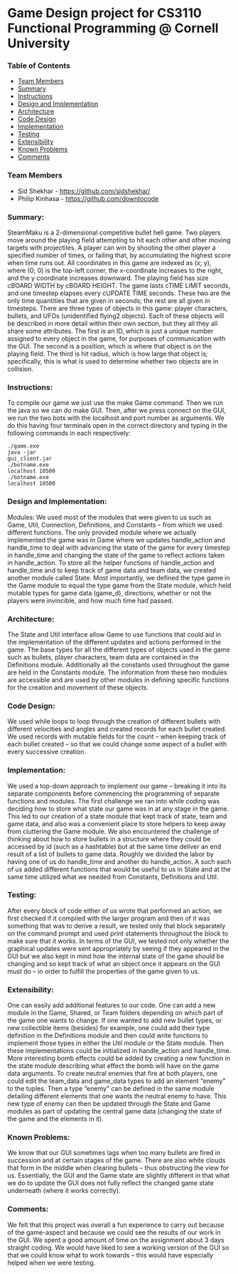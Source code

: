 Game Design project for CS3110 Functional Programming @ Cornell University
=========
### Table of Contents

* [Team Members](#team-members)
* [Summary](#summary)
* [Instructions](#instructions)
* [Design and Implementation](#design-and-implementation)
* [Architecture](#architecture)
* [Code Design](#code-design)
* [Implementation](#implementation)
* [Testing](#testing)
* [Extensibility](#extensibility)
* [Known Problems](#known-problems)
* [Comments](#comments)

### <a name="team-members"></a>Team Members
* Sid Shekhar - https://github.com/sidshekhar/
* Philip Kinhasa - https://github.com/downtocode

### <a name="summary"></a> Summary:

SteamMaku is a 2-dimensional competitive bullet hell game. Two players move around
the playing field attempting to hit each other and other moving targets with projectiles. A
player can win by shooting the other player a specified number of times, or failing that, by
accumulating the highest score when time runs out.
All coordinates in this game are indexed as (x; y), where (0; 0) is the top-left corner, the
x-coordinate increases to the right, and the y coordinate increases downward. The playing
field has size cBOARD WIDTH by cBOARD HEIGHT.
The game lasts cTIME LIMIT seconds, and one timestep elapses every cUPDATE TIME
seconds. These two are the only time quantities that are given in seconds; the rest are all
given in timesteps.
There are three types of objects in this game: player characters, bullets, and UFOs (unidentified
flying2 objects). Each of these objects will be described in more detail within their
own section, but they all they all share some attributes. The first is an ID, which is just a
unique number assigned to every object in the game, for purposes of communication with
the GUI. The second is a position, which is where that object is on the playing field. The
third is hit radius, which is how large that object is; specifically, this is what is used to
determine whether two objects are in collision.

### <a name="instructions"></a> Instructions:
To compile our game we just use the make Game command. Then we run the java so we can do make GUI. Then, after we press connect on the GUI, we run the two bots with the localhost and port number as arguments. We do this having four terminals open in the correct directory and typing in the following commands in each respectively:  
```
./game.exe  
java -jar  
gui_client.jar  
./botname.exe  
localhost 10500  
./botname.exe  
localhost 10500 
```

### <a name="design-and-implementation"></a> Design and Implementation:
Modules: We used most of the modules that were given to us such as Game, Util, Connection, Definitions, and Constants – from which we used different functions. The only provided module where we actually implemented the game was in Game where we updates handle_action and handle_time to deal with advancing the state of the game for every timestep in handle_time and changing the state of the game to reflect actions taken in handle_action. To store all the helper functions of handle_action and handle_time and to keep track of game data and team data, we created another module called State. Most importantly, we defined the type game in the Game module to equal the type game from the State module, which held mutable types for game data (game_d), directions, whether or not the players were invincible, and how much time had passed.

### <a name="architecture"></a> Architecture:
The State and Util interface allow Game to use functions that could aid in the implementation of the different updates and actions performed in the game. The base types for all the different types of objects used in the game such as bullets, player characters, team data are contained in the Definitions module. Additionally all the constants used throughout the game are held in the Constants module. The information from these two modules are accessible and are used by other modules in defining specific functions for the creation and movement of these objects.

### <a name="code-design"></a> Code Design: 
We used while loops to loop through the creation of different bullets with different velocities and angles and created records for each bullet created. We used records with mutable fields for the count – when keeping track of each bullet created – so that we could change some aspect of a bullet with every successive creation.

### <a name="implementation"></a> Implementation:
We used a top-down approach to implement our game – breaking it into its separate components before commencing the programming of separate functions and modules. The first challenge we ran into while coding was deciding how to store what state our game was in at any stage in the game. This led to our creation of a state module that kept track of state, team and game data, and also was a convenient place to store helpers to keep away from cluttering the Game module. We also encountered the challenge of thinking about how to store bullets in a structure where they could be accessed by id (such as a hashtable) but at the same time deliver an end result of a list of bullets to game data. Roughly we divided the labor by having one of us do handle_time and another do handle_action. A such each
of us added different functions that would be useful to us in State and at the same time utilized what we needed from Constants, Definitions and Util.

### <a name="testing"></a> Testing:
After every block of code either of us wrote that performed an action, we first checked if it compiled with the larger program and then of it was something that was to derive a result, we tested only that block separately on the command prompt and used print statements throughout the block to make sure that it works. In terms of the GUI, we tested not only whether the graphical updates were sent appropriately by seeing if they appeared in the GUI but we also kept in mind how the internal state of the game should be changing and so kept track of what an object once it appears on the GUI must do – in order to fulfill the properties of the game given to us.

### <a name="extensibility"></a> Extensibility:
One can easily add additional features to our code. One can add a new module in the Game, Shared, or Team folders depending on which part of the game one wants to change. If one wanted to add new bullet types, or new collectible items (besides) for example, one could add their type definition in the Definitions module and then could write functions to implement those types in either the Util module or the State module. Then these implementations could be initialized in handle_action and handle_time. More interesting bomb effects could be added by creating a new function in the state module describing what effect the bomb will have on the game data arguments.
To create neutral enemies that fire at both players, one could edit the team_data and game_data types to add an element “enemy” to the tuples. Then a type “enemy” can be defined in the same module detailing different elements that one wants the neutral enemy to have. This new type of enemy can then be updated through the State and Game modules as part of updating the central game data (changing the state of the game and the elements in it).

### <a name="known-problems"></a> Known Problems:
We know that our GUI sometimes lags when too many bullets are fired in succession and at certain stages of the game. There are also white clouds that form in the middle when clearing bullets – thus obstructing the view for us. Essentially, the GUI and the Game state are slightly different in that what we do to update the GUI does not fully reflect the changed game state underneath (where it works correctly).

### <a name="comments"></a> Comments:
We felt that this project was overall a fun experience to carry out because of the game-aspect and because we could see the results of our work in the GUI. We spent a good amount of time on the assignment about 3 days straight coding. We would have liked to see a working version of the GUI so that we could know what to work towards – this would have especially helped when we were testing.
